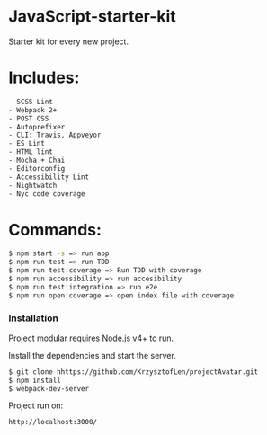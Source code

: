 # JavaScript-starter-kit

Starter kit for every new project.

# Includes:
```sh
- SCSS Lint
- Webpack 2+
- POST CSS
- Autoprefixer
- CLI: Travis, Appveyor
- ES Lint
- HTML lint
- Mocha + Chai
- Editorconfig
- Accessibility Lint
- Nightwatch
- Nyc code coverage
```

# Commands: 
```sh
$ npm start -s => run app
$ npm run test => run TDD
$ npm run test:coverage => Run TDD with coverage
$ npm run accessibility => run accesibility
$ npm run test:integration => run e2e
$ npm run open:coverage => open index file with coverage
```


### Installation

Project modular requires [Node.js](https://nodejs.org/) v4+ to run.

Install the dependencies and start the server.

```sh
$ git clone hhttps://github.com/KrzysztofLen/projectAvatar.git
$ npm install
$ webpack-dev-server
```

Project run on:

``` sh
http://localhost:3000/
```